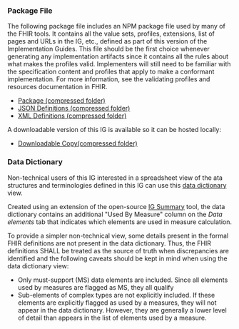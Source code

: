 ### Package File

The following package file includes an NPM package file used by many of the FHIR tools. It contains all the value sets, profiles, extensions, list of pages and URLs in the IG, etc., defined as part of this version of the Implementation Guides. This file should be the first choice whenever generating any implementation artifacts since it contains all the rules about what makes the profiles valid. Implementers will still need to be familiar with the specification content and profiles that apply to make a conformant implementation. For more information, see the validating profiles and resources documentation in FHIR.

* [Package (compressed folder)](package.tgz)
* [JSON Definitions (compressed folder)](definitions.json.zip)
* [XML Definitions (compressed folder)](definitions.xml.zip)

A downloadable version of this IG is available so it can be hosted locally:

* [Downloadable Copy(compressed folder)](full-ig.zip)

### Data Dictionary

Non-technical users of this IG interested in a spreadsheet view of the
ata structures and terminologies defined in this IG can use this [data dictionary](data-dictionary-empty.xlsx) view.

Created using an extension of the open-source 
[IG Summary](https://github.com/mitre/ig-summary) tool, 
the data dictionary contains an additional "Used By Measure"
column on the *Data elements* tab that indicates which elements are used
in measure calculation. 

To provide a simpler non-technical view, some details present in the formal
FHIR definitions are not present in the data dictionary. Thus, the FHIR
definitions SHALL be treated as the source of truth when discrepancies are
identified and the following caveats should be kept in mind when using the
data dictionary view:
- Only must-support (MS) data elements are included. Since all elements
  used by measures are flagged as MS, they all qualify 
- Sub-elements of complex types are not explicitly included. If these
  elements are explicitly flagged as used by a measures, they will not appear in the data dictionary. However, they are generally a lower level
  of detail than appears in the list of elements used by a measure.